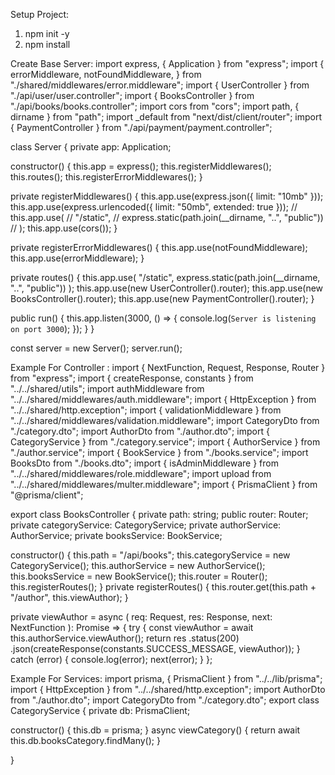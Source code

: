 Setup Project:
1. npm init -y
2. npm install

Create Base Server:
import express, { Application } from "express";
import {
  errorMiddleware,
  notFoundMiddleware,
} from "./shared/middlewares/error.middleware";
import { UserController } from "./api/user/user.controller";
import { BooksController } from "./api/books/books.controller";
import cors from "cors";
import path, { dirname } from "path";
import _default from "next/dist/client/router";
import { PaymentController } from "./api/payment/payment.controller";

class Server {
  private app: Application;

  constructor() {
    this.app = express();
    this.registerMiddlewares();
    this.routes();
    this.registerErrorMiddlewares();
  }

  private registerMiddlewares() {
    this.app.use(express.json({ limit: "10mb" }));
    this.app.use(express.urlencoded({ limit: "50mb", extended: true }));
    // this.app.use(
    //   "/static",
    //   express.static(path.join(__dirname, "..", "public"))
    // );
    this.app.use(cors());
  }

  private registerErrorMiddlewares() {
    this.app.use(notFoundMiddleware);
    this.app.use(errorMiddleware);
  }

  private routes() {
    this.app.use(
      "/static",
      express.static(path.join(__dirname, "..", "public"))
    );
    this.app.use(new UserController().router);
    this.app.use(new BooksController().router);
    this.app.use(new PaymentController().router);
  }

  public run() {
    this.app.listen(3000, () => {
      console.log(`Server is listening on port 3000`);
    });
  }
}

const server = new Server();
server.run();


Example For Controller :
import { NextFunction, Request, Response, Router } from "express";
import { createResponse, constants } from "../../shared/utils";
import authMiddleware from "../../shared/middlewares/auth.middleware";
import { HttpException } from "../../shared/http.exception";
import { validationMiddleware } from "../../shared/middlewares/validation.middleware";
import CategoryDto from "./category.dto";
import AuthorDto from "./author.dto";
import { CategoryService } from "./category.service";
import { AuthorService } from "./author.service";
import { BookService } from "./books.service";
import BooksDto from "./books.dto";
import { isAdminMiddleware } from "../../shared/middlewares/role.middleware";
import upload from "../../shared/middlewares/multer.middleware";
import { PrismaClient } from "@prisma/client";

export class BooksController {
  private path: string;
  public router: Router;
  private categoryService: CategoryService;
  private authorService: AuthorService;
  private booksService: BookService;

  constructor() {
    this.path = "/api/books";
    this.categoryService = new CategoryService();
    this.authorService = new AuthorService();
    this.booksService = new BookService();
    this.router = Router();
    this.registerRoutes();
  }
  private registerRoutes() {
    this.router.get(this.path + "/author", this.viewAuthor);
  }

  private viewAuthor = async (
    req: Request,
    res: Response,
    next: NextFunction
  ): Promise<any> => {
    try {
      const viewAuthor = await this.authorService.viewAuthor();
      return res
        .status(200)
        .json(createResponse(constants.SUCCESS_MESSAGE, viewAuthor));
    } catch (error) {
      console.log(error);
      next(error);
    }
  };

Example For Services:
import prisma, { PrismaClient } from "../../lib/prisma";
import { HttpException } from "../../shared/http.exception";
import AuthorDto from "./author.dto";
import CategoryDto from "./category.dto";
export class CategoryService {
  private db: PrismaClient;

  constructor() {
    this.db = prisma;
  }
  async viewCategory() {
    return await this.db.booksCategory.findMany();
  }

}
